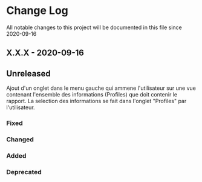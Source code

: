 Change Log
==========
All notable changes to this project will be documented in this file since 2020-09-16


## X.X.X - 2020-09-16
## Unreleased
Ajout d'un onglet dans le menu gauche qui ammene l'utilisateur sur une vue contenant l'ensemble des informations 
(Profiles) que doit contenir le rapport. La selection des informations se fait dans l'onglet "Profiles" par 
l'utilisateur.

### Fixed
### Changed
### Added
### Deprecated